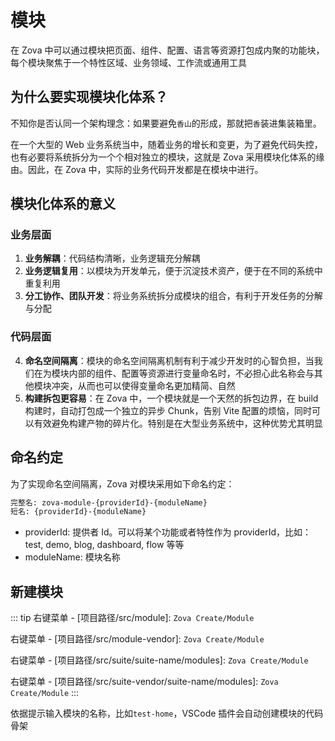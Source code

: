 # 模块

在 Zova 中可以通过模块把页面、组件、配置、语言等资源打包成内聚的功能块，每个模块聚焦于一个特性区域、业务领域、工作流或通用工具

## 为什么要实现模块化体系？

不知你是否认同一个架构理念：如果要避免`香山`的形成，那就把`香`装进集装箱里。

在一个大型的 Web 业务系统当中，随着业务的增长和变更，为了避免代码失控，也有必要将系统拆分为一个个相对独立的模块，这就是 Zova 采用模块化体系的缘由。因此，在 Zova 中，实际的业务代码开发都是在模块中进行。

## 模块化体系的意义

### 业务层面

1. **业务解耦**：代码结构清晰，业务逻辑充分解耦
2. **业务逻辑复用**：以模块为开发单元，便于沉淀技术资产，便于在不同的系统中重复利用
3. **分工协作、团队开发**：将业务系统拆分成模块的组合，有利于开发任务的分解与分配

### 代码层面

4. **命名空间隔离**：模块的命名空间隔离机制有利于减少开发时的心智负担，当我们在为模块内部的组件、配置等资源进行变量命名时，不必担心此名称会与其他模块冲突，从而也可以使得变量命名更加精简、自然
5. **构建拆包更容易**：在 Zova 中，一个模块就是一个天然的拆包边界，在 build 构建时，自动打包成一个独立的异步 Chunk，告别 Vite 配置的烦恼，同时可以有效避免构建产物的碎片化。特别是在大型业务系统中，这种优势尤其明显

## 命名约定

为了实现命名空间隔离，Zova 对模块采用如下命名约定：

```bash
完整名: zova-module-{providerId}-{moduleName}
短名: {providerId}-{moduleName}
```

- providerId: 提供者 Id。可以将某个功能或者特性作为 providerId，比如：test, demo, blog, dashboard, flow 等等
- moduleName: 模块名称

## 新建模块

::: tip
右键菜单 - [项目路径/src/module]: `Zova Create/Module`

右键菜单 - [项目路径/src/module-vendor]: `Zova Create/Module`

右键菜单 - [项目路径/src/suite/suite-name/modules]: `Zova Create/Module`

右键菜单 - [项目路径/src/suite-vendor/suite-name/modules]: `Zova Create/Module`
:::

依据提示输入模块的名称，比如`test-home`，VSCode 插件会自动创建模块的代码骨架
